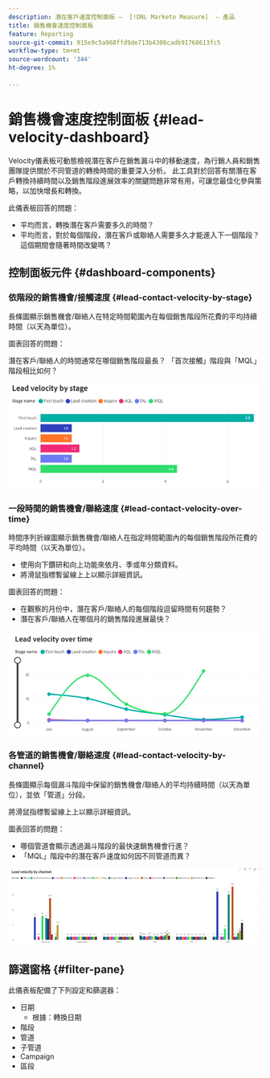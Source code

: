 ```yaml
---
description: 潛在客戶速度控制面板 —  [!DNL Marketo Measure]  — 產品
title: 銷售機會速度控制面板
feature: Reporting
source-git-commit: 915e9c5a968ffd9de713b4308cadb91768613fc5
workflow-type: tm+mt
source-wordcount: '344'
ht-degree: 1%

---
```


# 銷售機會速度控制面板 {#lead-velocity-dashboard}

Velocity儀表板可動態檢視潛在客戶在銷售漏斗中的移動速度，為行銷人員和銷售團隊提供關於不同管道的轉換時間的重要深入分析。 此工具對於回答有關潛在客戶轉換持續時間以及銷售階段進展效率的關鍵問題非常有用，可讓您最佳化參與策略，以加快增長和轉換。

此儀表板回答的問題：

* 平均而言，轉換潛在客戶需要多久的時間？
* 平均而言，對於每個階段，潛在客戶或聯絡人需要多久才能進入下一個階段？ 這個期間會隨著時間改變嗎？

## 控制面板元件 {#dashboard-components}

### 依階段的銷售機會/接觸速度 {#lead-contact-velocity-by-stage}

長條圖顯示銷售機會/聯絡人在特定時間範圍內在每個銷售階段所花費的平均持續時間（以天為單位）。

圖表回答的問題：

潛在客戶/聯絡人的時間通常在哪個銷售階段最長？
「首次接觸」階段與「MQL」階段相比如何？

![](assets/lead-velocity-dashboard-1.png)

### 一段時間的銷售機會/聯絡速度 {#lead-contact-velocity-over-time}

時間序列折線圖顯示銷售機會/聯絡人在指定時間範圍內的每個銷售階段所花費的平均時間（以天為單位）。

* 使用向下鑽研和向上功能來依月、季或年分類資料。
* 將滑鼠指標暫留線上上以顯示詳細資訊。

圖表回答的問題：

* 在觀察的月份中，潛在客戶/聯絡人的每個階段逗留時間有何趨勢？
* 潛在客戶/聯絡人在哪個月的銷售階段進展最快？

![](assets/lead-velocity-dashboard-2.png)

### 各管道的銷售機會/聯絡速度 {#lead-contact-velocity-by-channel}

長條圖顯示每個漏斗階段中保留的銷售機會/聯絡人的平均持續時間（以天為單位），並依「管道」分段。

將滑鼠指標暫留線上上以顯示詳細資訊。

圖表回答的問題：

* 哪個管道會顯示透過漏斗階段的最快速銷售機會行進？
* 「MQL」階段中的潛在客戶速度如何因不同管道而異？

![](assets/lead-velocity-dashboard-3.png)

## 篩選窗格 {#filter-pane}

此儀表板配備了下列設定和篩選器：

* 日期
   * 根據：轉換日期
* 階段
* 管道
* 子管道
* Campaign
* 區段
